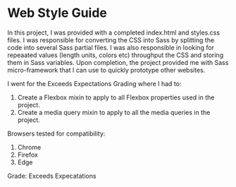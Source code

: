 # Web Style Guide
 
 In this project, I was provided with a completed index.html and styles.css files. I was responsible for converting the CSS into Sass by splitting the code into several Sass partial files. I was also responsible in looking for repeaated values (length units, colors etc) throughput the CSS and storing them in Sass variables. Upon completion, the project provided me with Sass micro-framework that I can use to quickly prototype other websites. 

 I went for the Exceeds Expectations Grading where I had to: 

 1. Create a Flexbox mixin to apply to all Flexbox properties used in the project. 
 2. Create a media query mixin to apply to all the media queries in the project. 

 Browsers tested for compatibility: 

 1. Chrome 
 2. Firefox
 3. Edge

 Grade: Exceeds Expecatations
